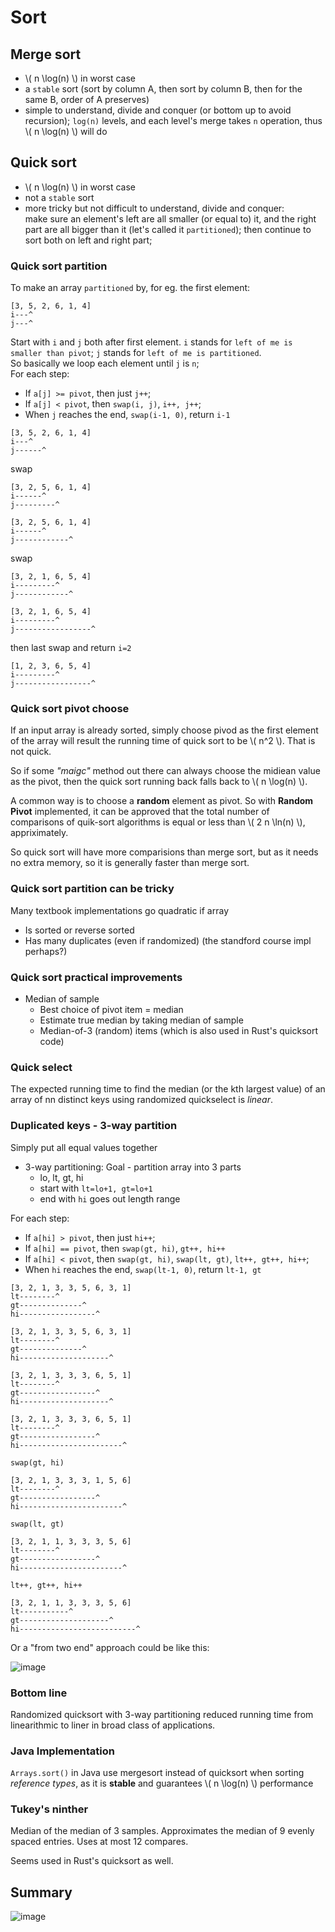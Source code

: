 # Sort

## Merge sort
  * \\( n \log(n) \\) in worst case
  * a `stable` sort (sort by column A, then sort by column B, then for the same B, order of A preserves)
  * simple to understand, divide and conquer (or bottom up to avoid recursion); `log(n)` levels, and each level's merge takes `n` operation, thus \\( n \log(n) \\)  will do

## **Quick sort**
  * \\( n \log(n) \\) in worst case
  * not a `stable` sort
  * more tricky but not difficult to understand, divide and conquer: <br>
    make sure an element's left are all smaller (or equal to) it, and the
    right part are all bigger than it (let's called it `partitioned`); then continue to sort both on left and right part;
  
### Quick sort partition
To make an array `partitioned` by, for eg. the first element: <br>
```
[3, 5, 2, 6, 1, 4]
i---^
j---^
```
Start with `i` and `j` both after first element.
`i` stands for `left of me is smaller than pivot`; `j` stands for `left of me is partitioned`. <br>
So basically we loop each element until `j` is `n`;<br>
For each step:<br>
  * If `a[j] >= pivot`, then just `j++`;
  * If `a[j] < pivot`, then `swap(i, j)`, `i++, j++`;
  * When `j` reaches the end, `swap(i-1, 0)`, return `i-1`
```
[3, 5, 2, 6, 1, 4]
i---^
j------^
``` 
swap
```
[3, 2, 5, 6, 1, 4]
i------^
j---------^
```
```
[3, 2, 5, 6, 1, 4]
i------^
j------------^
```
swap
```
[3, 2, 1, 6, 5, 4]
i---------^
j------------^
``` 
```
[3, 2, 1, 6, 5, 4]
i---------^
j-----------------^
```
then last swap and return `i=2`
```
[1, 2, 3, 6, 5, 4]
i---------^
j-----------------^
```

### Quick sort pivot choose

If an input array is already sorted, simply choose pivod as the first element
of the array will result the running time of quick sort to be \\( n^2 \\).
That is not quick.

So if some *"maigc"* method out there can always choose the midiean value 
as the pivot, then the quick sort running back falls back to \\( n \log(n) \\).

A common way is to choose a **random** element as pivot.
So with **Random Pivot** implemented, it can be approved 
that the total number of comparisons of quik-sort 
algorithms is equal or less than  \\( 2 n \ln(n) \\), 
appriximately.

So quick sort will have more comparisions than merge sort,
but as it needs no extra memory, so it is generally faster
than merge sort.

### Quick sort partition can be tricky
Many textbook implementations go quadratic if array
* Is sorted or reverse sorted
* Has many duplicates (even if randomized) (the standford course impl perhaps?)

### Quick sort practical improvements 
* Median of sample
  * Best choice of pivot item = median
  * Estimate true median by taking median of sample
  * Median-of-3 (random) items (which is also used in Rust's quicksort code)

### Quick select

The expected running time to find the median (or the kth largest value) of an array of nn distinct keys using randomized quickselect is *linear*.

### Duplicated keys - 3-way partition
Simply put all equal values together 
* 3-way partitioning: Goal - partition array into 3 parts
  - lo, lt, gt, hi
  - start with `lt=lo+1, gt=lo+1`
  - end with `hi` goes out length range

For each step:<br>
  * If `a[hi] > pivot`, then just `hi++`;
  * If `a[hi] == pivot`, then `swap(gt, hi)`, `gt++, hi++`
  * If `a[hi] < pivot`, then `swap(gt, hi)`,  `swap(lt, gt)`, `lt++, gt++, hi++`;
  * When `hi` reaches the end, `swap(lt-1, 0)`, return `lt-1, gt`
```
[3, 2, 1, 3, 3, 5, 6, 3, 1]
lt--------^
gt--------------^
hi-----------------^
```
```
[3, 2, 1, 3, 3, 5, 6, 3, 1]
lt--------^
gt--------------^
hi--------------------^
```
```
[3, 2, 1, 3, 3, 3, 6, 5, 1]
lt--------^
gt-----------------^
hi--------------------^
```
```
[3, 2, 1, 3, 3, 3, 6, 5, 1]
lt--------^
gt-----------------^
hi-----------------------^
```
`swap(gt, hi)`
```
[3, 2, 1, 3, 3, 3, 1, 5, 6]
lt--------^
gt-----------------^
hi-----------------------^
```
`swap(lt, gt)`
```
[3, 2, 1, 1, 3, 3, 3, 5, 6]
lt--------^
gt-----------------^
hi-----------------------^
```
`lt++, gt++, hi++`
```
[3, 2, 1, 1, 3, 3, 3, 5, 6]
lt-----------^
gt--------------------^
hi--------------------------^
```

Or a "from two end" approach could be like this:

![image](https://user-images.githubusercontent.com/161689/113506443-35a1a480-9545-11eb-8772-e2066045a12e.png)

### Bottom line
Randomized quicksort with 3-way partitioning reduced running time from linearithmic to liner in broad class of applications.

### Java Implementation
`Arrays.sort()` in Java use mergesort instead of quicksort when sorting *reference types*, as it is **stable** and guarantees \\( n \log(n) \\) performance

### Tukey's ninther
Median of the median of 3 samples.
Approximates the median of 9 evenly spaced entries. Uses at most 12 compares.

Seems used in Rust's quicksort as well.

## Summary

![image](https://user-images.githubusercontent.com/161689/113548826-80c4c180-95f0-11eb-81e7-d9d4162c1e5d.png)
